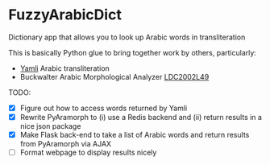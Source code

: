 FuzzyArabicDict
===============

Dictionary app that allows you to look up Arabic words in transliteration

This is basically Python glue to bring together work by others, particularly:
- [Yamli](http://yamli.com) Arabic transliteration 
- Buckwalter Arabic Morphological Analyzer [LDC2002L49](http://www.ldc.upenn.edu/Catalog/catalogEntry.jsp?catalogId=LDC2002L49)

TODO:
- [x] Figure out how to access words returned by Yamli
- [x] Rewrite PyAramorph to (i) use a Redis backend and (ii) return results in a nice json package
- [x] Make Flask back-end to take a list of Arabic words and return results from PyAramorph via AJAX
- [ ] Format webpage to display results nicely
